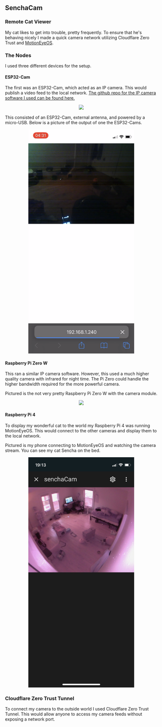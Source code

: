 ## SenchaCam

### Remote Cat Viewer

My cat likes to get into trouble, pretty frequently. To ensure that he's behaving nicely I made a quick camera network utilizing Cloudflare Zero Trust and [MotionEyeOS](https://github.com/motioneye-project/motioneyeos).

### The Nodes

I used three different devices for the setup. 

#### ESP32-Cam

The first was an ESP32-Cam, which acted as an IP camera. This would publish a video feed to the local network. [The github repo for the IP camera software I used can be found here.](https://jameszah.github.io/ESP32-CAM-VideoCam/)

<p style="text-align: center;"><img src="./img/ESP32_node.png" width="350"/></p>

This consisted of an ESP32-Cam, external antenna, and powered by a micro-USB. Below is a picture of the output of one the ESP32-Cams.

<p style="text-align: center;"><img src="./img/esp32_sample_image.png" width="350"/></p>


#### Raspberry Pi Zero W

This ran a similar IP camera software. However, this used a much higher quality camera with infrared for night time. The Pi Zero could handle the higher bandwidth required for the more powerful camera. 

Pictured is the not very pretty Raspberry Pi Zero W with the camera module. 

<p style="text-align: center;"><img src="./img/raspberry_pi_camera.png" width="350"/></p>

#### Raspberry Pi 4

To display my wonderful cat to the world my Raspberry Pi 4 was running MotionEyeOS. This would connect to the other cameras and display them to the local network.

Pictured is my phone connecting to MotionEyeOS and watching the camera stream. You can see my cat Sencha on the bed. 

<p style="text-align: center;"><img src="./img/senchaCam_example.png" width="350"/></p>

### Cloudflare Zero Trust Tunnel

To connect my camera to the outside world I used Cloudflare Zero Trust Tunnel. This would allow anyone to access my camera feeds without exposing a network port.  